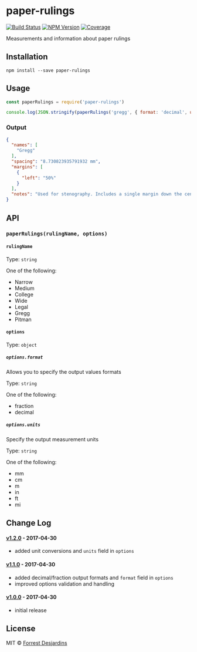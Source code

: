 # paper-rulings

[![Build Status][travis-image]][travis-url]
[![NPM Version][npm-image]][npm-url]
[![Coverage][coveralls-image]][coveralls-url]

Measurements and information about paper rulings

## Installation

```
npm install --save paper-rulings
```

## Usage

```javascript
const paperRulings = require('paper-rulings')

console.log(JSON.stringify(paperRulings('gregg', { format: 'decimal', units: 'mm' }), null, 2))
```

### Output

```json
{
  "names": [
    "Gregg"
  ],
  "spacing": "8.730823935791932 mm",
  "margins": [
    {
      "left": "50%"
    }
  ],
  "notes": "Used for stenography. Includes a single margin down the center of the page."
}
```

## API

### `paperRulings(rulingName, options)`

#### `rulingName`

Type: `string`

One of the following:

- Narrow
- Medium
- College
- Wide
- Legal
- Gregg
- Pitman

#### `options`

Type: `object`

##### `options.format`

Allows you to specify the output values formats

Type: `string`

One of the following:

- fraction
- decimal

##### `options.units`

Specify the output measurement units

Type: `string`

One of the following:

- mm
- cm
- m
- in
- ft
- mi

## Change Log

#### [v1.2.0] - 2017-04-30

- added unit conversions and `units` field in `options`

#### [v1.1.0] - 2017-04-30

- added decimal/fraction output formats and `format` field in `options`
- improved options validation and handling

#### [v1.0.0] - 2017-04-30

- initial release

## License

MIT © [Forrest Desjardins](https://github.com/fdesjardins)

[npm-url]: https://www.npmjs.com/package/paper-rulings
[npm-image]: https://img.shields.io/npm/v/paper-rulings.svg?style=flat
[travis-url]: https://travis-ci.org/fdesjardins/paper-rulings
[travis-image]: https://img.shields.io/travis/fdesjardins/paper-rulings.svg?style=flat
[coveralls-url]: https://coveralls.io/r/fdesjardins/paper-rulings
[coveralls-image]: https://img.shields.io/coveralls/fdesjardins/paper-rulings.svg?style=flat

[v1.2.0]: https://github.com/fdesjardins/paper-rulings/compare/v1.1.0...v1.2.0
[v1.1.0]: https://github.com/fdesjardins/paper-rulings/compare/v1.0.0...v1.1.0
[v1.0.0]: https://github.com/fdesjardins/paper-rulings/tree/v1.0.0
